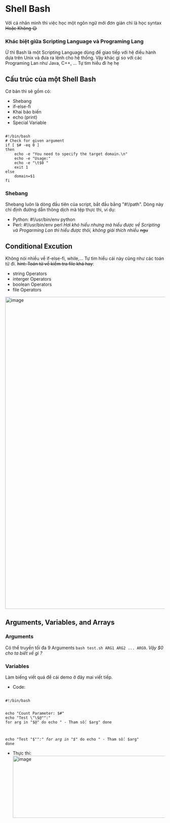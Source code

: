 # Shell Bash
Với cá nhân mình thì việc học một ngôn ngữ mới đơn giản chỉ là học syntax ~~Hoặc Không 😃~~
### Khác biệt giữa Scripting Language và Programing Lang
Ừ thì Bash là một Scripting Language dùng để giao tiếp với hệ điều hành dựa trên Unix và đưa ra lệnh cho hệ thống. Vậy khác gì so với các Programing Lan như Java, C++, ...
Tự tìm hiểu đi hẹ hẹ
## Cấu trúc của một Shell Bash
Cơ bản thì sẽ gồm có:
- Shebang
- if-else-fi
- Khai báo biến
- echo (print)
- Special Variable
<code>
#!/bin/bash
# Check for given argument
if [ $# -eq 0 ]
then
	echo -e "You need to specify the target domain.\n"
	echo -e "Usage:"
	echo -e "\t$0 <domain>"
	exit 1
else
	domain=$1
fi 
</code>

### Shebang
Shebang luôn là dòng đầu tiên của script, bắt đầu bằng "#!/path". Dòng này chỉ định đường dẫn thông dịch mà tệp thực thi, ví dụ:
- Python: #!/usr/bin/env python
- Perl: #!/usr/bin/env perl
*Hơi khó hiểu nhưng mà hiểu được về Scripting và Progarming Lan thì hiểu được thôi, không giải thích nhiều* ~~ngu~~

## Conditional Excution
Không nói nhiều về if-else-fi, while,... Tự tìm hiểu cái này cũng như các toán tử đi. ~~hint: Toán tử về kiểm tra file khá hay~~:
- string Operators
- interger Operators
- boolean Operators
- file Operators


<img width="1346" height="986" alt="image" src="https://github.com/user-attachments/assets/b5396691-dfd6-49bc-b331-8c0c520254ab" />

## Arguments, Variables, and Arrays
### Arguments
Có thể truyền tối đa 9 Arguments `bash test.sh ARG1 ARG2 ... ARG9`. *Vậy $0 cho ta biết về gì ?*

### Variables
Làm biếng viết quá để cái demo ở đây mai viết tiếp.
- Code:
<code>
#!/bin/bash

echo "Count Parameter: $#"
echo "Test \"\$@"":"
for arg in "$@"
do
        echo " - Tham số: $arg"
done

echo "Test \"\$*"":"
for arg in "$*"
do
        echo " - Tham số: $arg"
done
</code>

- Thực thi:
  <img width="1082" height="196" alt="image" src="https://github.com/user-attachments/assets/ed415c78-3122-4681-8951-7b094709896d" />






